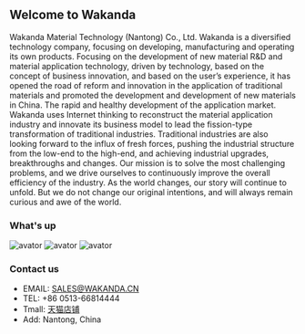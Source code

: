 ## Welcome to Wakanda

Wakanda Material Technology (Nantong) Co., Ltd. 
Wakanda is a diversified technology company, focusing on developing, manufacturing and operating its own products. Focusing on the development of new material R&D and material application technology, driven by technology, based on the concept of business innovation, and based on the user’s experience, it has opened the road of reform and innovation in the application of traditional materials and promoted the development and development of new materials in China. The rapid and healthy development of the application market. Wakanda uses Internet thinking to reconstruct the material application industry and innovate its business model to lead the fission-type transformation of traditional industries. Traditional industries are also looking forward to the influx of fresh forces, pushing the industrial structure from the low-end to the high-end, and achieving industrial upgrades, breakthroughs and changes. Our mission is to solve the most challenging problems, and we drive ourselves to continuously improve the overall efficiency of the industry. As the world changes, our story will continue to unfold. But we do not change our original intentions, and will always remain curious and awe of the world.

### What's up
![avator](https://cbu01.alicdn.com/img/ibank/2020/205/040/23218040502_1311074293.jpg)
![avator](https://cbu01.alicdn.com/img/ibank/2020/615/938/23123839516_1311074293.jpg)
![avator](https://cbu01.alicdn.com/img/ibank/2020/332/390/23037093233_1311074293.jpg)

### Contact us

- EMAIL: SALES@WAKANDA.CN
- TEL: +86 0513-66814444
- Tmall: [天猫店铺](wakanda.ltd)
- Add: Nantong, China